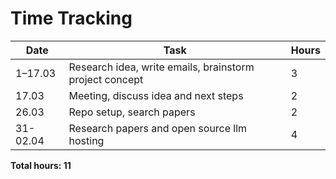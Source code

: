 # Time Tracking

| Date     | Task                                                    | Hours |
| -------- | ------------------------------------------------------- | ----- |
| 1–17.03  | Research idea, write emails, brainstorm project concept | 3     |
| 17.03    | Meeting, discuss idea and next steps                    | 2     |
| 26.03    | Repo setup, search papers                               | 2     |
| 31-02.04 | Research papers and open source llm hosting             | 4     |

**Total hours: 11**
